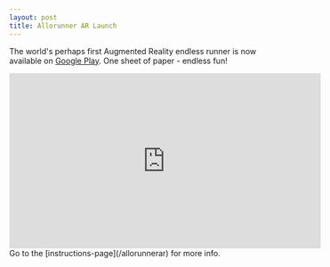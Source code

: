 ```yaml
---
layout: post
title: Allorunner AR Launch
---
```

The world's perhaps first Augmented Reality endless runner is now available on [Google Play](https://play.google.com/store/apps/details?id=com.michaeltroger.allorunnerar).
One sheet of paper - endless fun! 
<iframe width="560" height="315" src="https://www.youtube-nocookie.com/embed/tMx2ZVE-jY0?si=USgqKM5vWqlGJdnK" title="YouTube video player" frameborder="0" allow="encrypted-media;" allowfullscreen></iframe>
Go to the [instructions-page](/allorunnerar) for more info.
